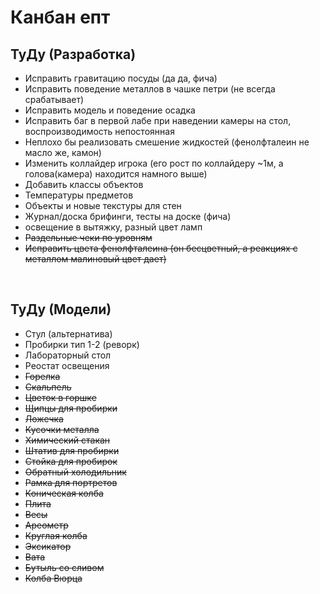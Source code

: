 # Канбан епт #
## ТуДу (Разработка) ##
* Исправить гравитацию посуды (да да, фича) 
* Исправить поведение металлов в чашке петри (не всегда срабатывает)
* Исправить модель и поведение осадка
* Исправить баг в первой лабе при наведении камеры на стол, воспроизводимость непостоянная
* Неплохо бы реализовать смешение жидкостей (фенолфталеин не масло же, камон)
* Изменить коллайдер игрока (его рост по коллайдеру ~1м, а голова(камера) находится намного выше)
* Добавить классы объектов
* Температуры предметов
* Объекты и новые текстуры для стен
* Журнал/доска брифинги, тесты на доске (фича)
* освещение в вытяжку, разный цвет ламп
* ~~Раздельные чеки по уровням~~
* ~~Исправить цвета фенолфталеина (он бесцветный, а реакциях с металлом малиновый цвет дает)~~

<br>

## ТуДу (Модели) ##
* Стул (альтернатива)
* Пробирки тип 1-2 (реворк)
* Лабораторный стол
* Реостат освещения
* ~~Горелка~~
* ~~Скальпель~~
* ~~Цветок в горшке~~
* ~~Щипцы для пробирки~~
* ~~Ложечка~~
* ~~Кусочки металла~~
* ~~Химический стакан~~
* ~~Штатив для пробирки~~
* ~~Стойка для пробирок~~
* ~~Обратный холодильник~~
* ~~Рамка для портретов~~
* ~~Коническая колба~~
* ~~Плита~~
* ~~Весы~~
* ~~Ареометр~~
* ~~Круглая колба~~
* ~~Эксикатор~~
* ~~Вата~~
* ~~Бутыль со сливом~~
* ~~Колба Вюрца~~


